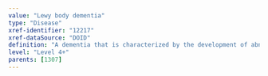 ```yaml
---
value: "Lewy body dementia"
type: "Disease"
xref-identifier: "12217"
xref-dataSource: "DOID"
definition: "A dementia that is characterized by the development of abnormal proteinaceous (alpha-synuclein) cytoplasmic inclusions, called Lewy bodies, throughout the brain that results in progressive decline in mental abilities.|OMIM mapping confirmed by DO. [SN]."
level: "Level 4+"
parents: [1307]
---
```

